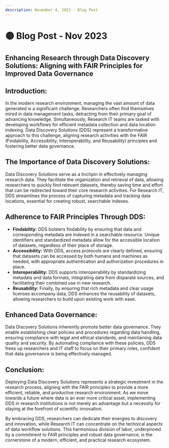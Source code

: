 ```yaml
---
description: November 4, 2023 - Blog Post
---
```


# 🟡 Blog Post - Nov 2023

## **Enhancing Research through Data Discovery Solutions: Aligning with FAIR Principles for Improved Data Governance**

## **Introduction:**&#x20;

In the modern research environment, managing the vast amount of data generated is a significant challenge. Researchers often find themselves mired in data management tasks, detracting from their primary goal of advancing knowledge. Simultaneously, Research IT teams are tasked with developing workflows for efficient metadata collection and data location indexing. Data Discovery Solutions (DDS) represent a transformative approach to this challenge, aligning research activities with the FAIR (Findability, Accessibility, Interoperability, and Reusability) principles and fostering better data governance.

## **The Importance of Data Discovery Solutions:**&#x20;

Data Discovery Solutions serve as a linchpin in effectively managing research data. They facilitate the organization and retrieval of data, allowing researchers to quickly find relevant datasets, thereby saving time and effort that can be redirected toward their core research activities. For Research IT, DDS streamlines the process of capturing metadata and tracking data locations, essential for creating robust, searchable indexes.

## **Adherence to FAIR Principles Through DDS:**

* **Findability:** DDS bolsters findability by ensuring that data and corresponding metadata are indexed in a searchable resource. Unique identifiers and standardized metadata allow for the accessible location of datasets, regardless of their place of storage.
* **Accessibility:** With DDS, access protocols are clearly defined, ensuring that datasets can be accessed by both humans and machines as needed, with appropriate authentication and authorization procedures in place.
* **Interoperability:** DDS supports interoperability by standardizing metadata and data formats, integrating data from disparate sources, and facilitating their combined use in new research.
* **Reusability:** Finally, by ensuring that rich metadata and clear usage licenses accompany data, DDS enhances the reusability of datasets, allowing researchers to build upon existing work with ease.

## **Enhanced Data Governance:**&#x20;

Data Discovery Solutions inherently promote better data governance. They enable establishing clear policies and procedures regarding data handling, ensuring compliance with legal and ethical standards, and maintaining data quality and security. By automating compliance with these policies, DDS frees up researchers and IT staff to focus on their primary roles, confident that data governance is being effectively managed.

## **Conclusion:**&#x20;

Deploying Data Discovery Solutions represents a strategic investment in the research process, aligning with the FAIR principles to provide a more efficient, reliable, and productive research environment. As we move towards a future where data is an ever more critical asset, implementing DDS in research institutions is not merely an advantage but a necessity for staying at the forefront of scientific innovation.

By embracing DDS, researchers can dedicate their energies to discovery and innovation, while Research IT can concentrate on the technical aspects of data workflow solutions. This harmonious division of labor, underpinned by a commitment to FAIR principles and robust data governance, is the cornerstone of a modern, efficient, and practical research ecosystem.
